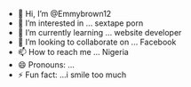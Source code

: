 - 👋 Hi, I’m @Emmybrown12
- 👀 I’m interested in ... sextape porn
- 🌱 I’m currently learning ... website developer 
- 💞️ I’m looking to collaborate on ... Facebook 
- 📫 How to reach me ... Nigeria 
- 😄 Pronouns: ...
- ⚡ Fun fact: ...i smile too much 

<!---
Emmybrown12/Emmybrown12 is a ✨ special ✨ repository because its `README.md` (this file) appears on your GitHub profile.
You can click the Preview link to take a look at your changes.
--->
